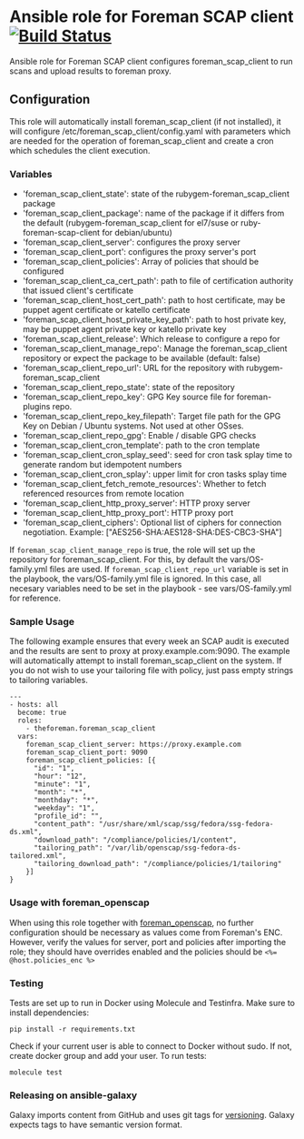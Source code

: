 # Ansible role for Foreman SCAP client [![Build Status](https://travis-ci.org/theforeman/ansible-foreman_scap_client.svg?branch=master)](https://travis-ci.org/theforeman/ansible-foreman_scap_client)

Ansible role for Foreman SCAP client configures foreman_scap_client
to run scans and upload results to foreman proxy.

## Configuration

This role will automatically install foreman_scap_client (if not installed),
it will configure /etc/foreman_scap_client/config.yaml with parameters which are needed for the operation
of foreman_scap_client and create a cron which schedules the client execution.

### Variables

* 'foreman_scap_client_state': state of the rubygem-foreman_scap_client package
* 'foreman_scap_client_package': name of the package if it differs from the default (rubygem-foreman_scap_client for el7/suse or ruby-foreman-scap-client for debian/ubuntu)
* 'foreman_scap_client_server': configures the proxy server
* 'foreman_scap_client_port': configures the proxy server's port
* 'foreman_scap_client_policies': Array of policies that should be configured
* 'foreman_scap_client_ca_cert_path': path to file of certification authority that issued client's certificate
* 'foreman_scap_client_host_cert_path': path to host certificate, may be puppet agent certificate or katello certificate
* 'foreman_scap_client_host_private_key_path': path to host private key, may be puppet agent private key or katello private key
* 'foreman_scap_client_release': Which release to configure a repo for
* 'foreman_scap_client_manage_repo': Manage the foreman_scap_client repository or expect the package to be available (default: false)
* 'foreman_scap_client_repo_url': URL for the repository with rubygem-foreman_scap_client
* 'foreman_scap_client_repo_state': state of the repository
* 'foreman_scap_client_repo_key': GPG Key source file for foreman-plugins repo.
* 'foreman_scap_client_repo_key_filepath': Target file path for the GPG Key on Debian / Ubuntu systems. Not used at other OSses.
* 'foreman_scap_client_repo_gpg': Enable / disable GPG checks
* 'foreman_scap_client_cron_template': path to the cron template
* 'foreman_scap_client_cron_splay_seed': seed for cron task splay time to generate random but idempotent numbers
* 'foreman_scap_client_cron_splay': upper limit for cron tasks splay time
* 'foreman_scap_client_fetch_remote_resources': Whether to fetch referenced resources from remote location
* 'foreman_scap_client_http_proxy_server': HTTP proxy server
* 'foreman_scap_client_http_proxy_port': HTTP proxy port
* 'foreman_scap_client_ciphers': Optional list of ciphers for connection negotiation. Example: ["AES256-SHA:AES128-SHA:DES-CBC3-SHA"]

If `foreman_scap_client_manage_repo` is true, the role will set up the repository for foreman_scap_client. 
For this, by default the vars/OS-family.yml files are used.
If `foreman_scap_client_repo_url` variable is set in the playbook, the vars/OS-family.yml file is ignored. 
In this case, all necesary variables need to be set in the playbook - see vars/OS-family.yml for reference.

### Sample Usage

The following example ensures that every week an SCAP audit is executed and the results
are sent to proxy at proxy.example.com:9090. The example will automatically attempt to install
foreman_scap_client on the system. If you do not wish to use your tailoring file with policy,
just pass empty strings to tailoring variables.

```ansible
---
- hosts: all
  become: true
  roles:
    - theforeman.foreman_scap_client
  vars:
    foreman_scap_client_server: https://proxy.example.com
    foreman_scap_client_port: 9090
    foreman_scap_client_policies: [{
      "id": "1",
      "hour": "12",
      "minute": "1",
      "month": "*",
      "monthday": "*",
      "weekday": "1",
      "profile_id": "",
      "content_path": "/usr/share/xml/scap/ssg/fedora/ssg-fedora-ds.xml",
      "download_path": "/compliance/policies/1/content",
      "tailoring_path": "/var/lib/openscap/ssg-fedora-ds-tailored.xml",
      "tailoring_download_path": "/compliance/policies/1/tailoring"
    }]
}
```

### Usage with foreman_openscap

When using this role together with [foreman_openscap](https://theforeman.org/plugins/foreman_openscap/), no further configuration
 should be necessary as values come from Foreman's ENC. However, verify the values for server, port and policies after
 importing the role; they should have overrides enabled and the policies should be `<%= @host.policies_enc %>`

### Testing
Tests are set up to run in Docker using Molecule and Testinfra. Make sure to install dependencies:

```
pip install -r requirements.txt
```

Check if your current user is able to connect to Docker without sudo. If not, create docker group and add your user. To run tests:

```
molecule test
```


### Releasing on ansible-galaxy

Galaxy imports content from GitHub and uses git tags for [versioning](https://galaxy.ansible.com/docs/contributing/version.html). Galaxy expects tags to have semantic version format.
